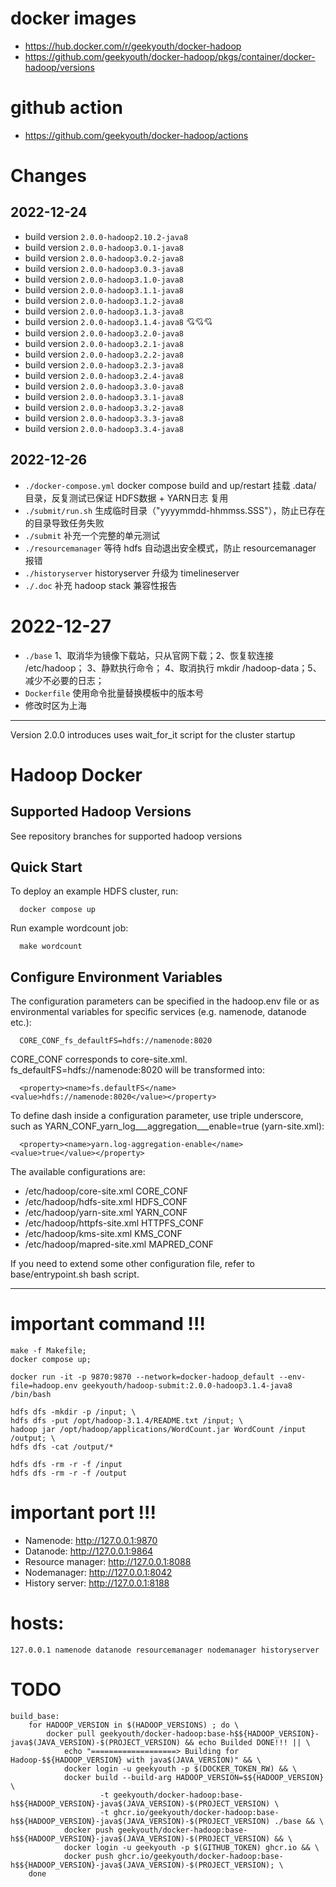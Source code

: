 # docker images
- <https://hub.docker.com/r/geekyouth/docker-hadoop>
- <https://github.com/geekyouth/docker-hadoop/pkgs/container/docker-hadoop/versions>

# github action
- <https://github.com/geekyouth/docker-hadoop/actions>

# Changes
## 2022-12-24 
- build version `2.0.0-hadoop2.10.2-java8`
- build version `2.0.0-hadoop3.0.1-java8`
- build version `2.0.0-hadoop3.0.2-java8`
- build version `2.0.0-hadoop3.0.3-java8`
- build version `2.0.0-hadoop3.1.0-java8`
- build version `2.0.0-hadoop3.1.1-java8`
- build version `2.0.0-hadoop3.1.2-java8`
- build version `2.0.0-hadoop3.1.3-java8`
- build version `2.0.0-hadoop3.1.4-java8` 💘💘💘
- build version `2.0.0-hadoop3.2.0-java8`
- build version `2.0.0-hadoop3.2.1-java8`
- build version `2.0.0-hadoop3.2.2-java8`
- build version `2.0.0-hadoop3.2.3-java8`
- build version `2.0.0-hadoop3.2.4-java8`
- build version `2.0.0-hadoop3.3.0-java8`
- build version `2.0.0-hadoop3.3.1-java8`
- build version `2.0.0-hadoop3.3.2-java8`
- build version `2.0.0-hadoop3.3.3-java8`
- build version `2.0.0-hadoop3.3.4-java8`

## 2022-12-26
- `./docker-compose.yml` docker compose build and up/restart 挂载 .data/ 目录，反复测试已保证 HDFS数据 + YARN日志 复用
- `./submit/run.sh` 生成临时目录（"yyyymmdd-hhmmss.SSS"），防止已存在的目录导致任务失败
- `./submit` 补充一个完整的单元测试
- `./resourcemanager` 等待 hdfs 自动退出安全模式，防止 resourcemanager 报错
- `./historyserver` historyserver 升级为 timelineserver
- `./.doc` 补充 hadoop stack 兼容性报告

# 2022-12-27
- `./base` 1、取消华为镜像下载站，只从官网下载；2、恢复软连接 /etc/hadoop； 3、静默执行命令； 4、取消执行 mkdir /hadoop-data；5、减少不必要的日志；
- `Dockerfile` 使用命令批量替换模板中的版本号
- 修改时区为上海 

---

Version 2.0.0 introduces uses wait_for_it script for the cluster startup

# Hadoop Docker

## Supported Hadoop Versions
See repository branches for supported hadoop versions

## Quick Start

To deploy an example HDFS cluster, run:
```
  docker compose up
```

Run example wordcount job:
```
  make wordcount
```

## Configure Environment Variables

The configuration parameters can be specified in the hadoop.env file or as environmental variables for specific services (e.g. namenode, datanode etc.):
```
  CORE_CONF_fs_defaultFS=hdfs://namenode:8020
```

CORE_CONF corresponds to core-site.xml. fs_defaultFS=hdfs://namenode:8020 will be transformed into:
```
  <property><name>fs.defaultFS</name><value>hdfs://namenode:8020</value></property>
```
To define dash inside a configuration parameter, use triple underscore, such as YARN_CONF_yarn_log___aggregation___enable=true (yarn-site.xml):
```
  <property><name>yarn.log-aggregation-enable</name><value>true</value></property>
```

The available configurations are:
* /etc/hadoop/core-site.xml CORE_CONF
* /etc/hadoop/hdfs-site.xml HDFS_CONF
* /etc/hadoop/yarn-site.xml YARN_CONF
* /etc/hadoop/httpfs-site.xml HTTPFS_CONF
* /etc/hadoop/kms-site.xml KMS_CONF
* /etc/hadoop/mapred-site.xml MAPRED_CONF

If you need to extend some other configuration file, refer to base/entrypoint.sh bash script.

---
# important command !!!
```shell
make -f Makefile;
docker compose up;

docker run -it -p 9870:9870 --network=docker-hadoop_default --env-file=hadoop.env geekyouth/hadoop-submit:2.0.0-hadoop3.1.4-java8 /bin/bash

hdfs dfs -mkdir -p /input; \
hdfs dfs -put /opt/hadoop-3.1.4/README.txt /input; \
hadoop jar /opt/hadoop/applications/WordCount.jar WordCount /input /output; \
hdfs dfs -cat /output/*

hdfs dfs -rm -r -f /input
hdfs dfs -rm -r -f /output
```

# important port !!!
- Namenode: <http://127.0.0.1:9870>
- Datanode: <http://127.0.0.1:9864>
- Resource manager: <http://127.0.0.1:8088>
- Nodemanager: <http://127.0.0.1:8042>
- History server: <http://127.0.0.1:8188>

# hosts:
```
127.0.0.1 namenode datanode resourcemanager nodemanager historyserver

```

# TODO
```
build_base:
	for HADOOP_VERSION in $(HADOOP_VERSIONS) ; do \
		docker pull geekyouth/docker-hadoop:base-h$${HADOOP_VERSION}-java$(JAVA_VERSION)-$(PROJECT_VERSION) && echo Builded DONE!!! || \
			echo "===================> Building for Hadoop-$${HADOOP_VERSION} with java$(JAVA_VERSION)" && \
			docker login -u geekyouth -p $(DOCKER_TOKEN_RW) && \
			docker build --build-arg HADOOP_VERSION=$${HADOOP_VERSION} \
					-t geekyouth/docker-hadoop:base-h$${HADOOP_VERSION}-java$(JAVA_VERSION)-$(PROJECT_VERSION) \
					-t ghcr.io/geekyouth/docker-hadoop:base-h$${HADOOP_VERSION}-java$(JAVA_VERSION)-$(PROJECT_VERSION) ./base && \
			docker push geekyouth/docker-hadoop:base-h$${HADOOP_VERSION}-java$(JAVA_VERSION)-$(PROJECT_VERSION) && \
			docker login -u geekyouth -p $(GITHUB_TOKEN) ghcr.io && \
			docker push ghcr.io/geekyouth/docker-hadoop:base-h$${HADOOP_VERSION}-java$(JAVA_VERSION)-$(PROJECT_VERSION); \
	done

```
